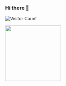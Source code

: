 ### Hi there 👋 


<!--
**ipsec85/ipsec85** is a ✨ _special_ ✨ repository because its `README.md` (this file) appears on your GitHub profile.

Here are some ideas to get you started:

- 🔭 I’m currently working on ...
- 🌱 I’m currently learning ...
- 👯 I’m looking to collaborate on ...
- 🤔 I’m looking for help with ...
- 💬 Ask me about ...
- 📫 How to reach me: ...
- 😄 Pronouns: ...
- ⚡ Fun fact: ...
-->

![Visitor Count](https://profile-counter.glitch.me/ipsec85/count.svg)

<img height="180em" src="https://github-readme-stats.vercel.app/api?username=ipsec85&show_icons=true&hide_border=true&&count_private=true&include_all_commits=true" />
